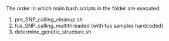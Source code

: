 The order in which main bash scripts in the folder are executed:

1) pre_SNP_calling_cleanup.sh
2) fus_SNP_calling_multithreaded (with fus samples hardcoded)
3) determine_genetic_structure.sh
